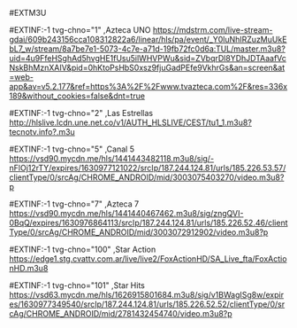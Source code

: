 #EXTM3U

#EXTINF:-1 tvg-chno="1" ,Azteca UNO
https://mdstrm.com/live-stream-gdai/609b243156cca108312822a6/linear/hls/pa/event/_Y0luNhIRZuzMuUkEbL7_w/stream/8a7be7e1-5073-4c7e-a71d-19fb72fc0d6a:TUL/master.m3u8?uid=4u9FfeHSghAd5hvgHE1fUsu5ilWHVPWu&sid=ZVbqrDl8YDhJDTAaafVcNskBhMznXAIV&pid=0hKtoPsHbS0xsz9fjuGadPEfe9VkhrGs&an=screen&at=web-app&av=v5.2.177&ref=https%3A%2F%2Fwww.tvazteca.com%2F&res=336x189&without_cookies=false&dnt=true

#EXTINF:-1 tvg-chno="2" ,Las Estrellas
http://hlslive.lcdn.une.net.co/v1/AUTH_HLSLIVE/CEST/tu1_1.m3u8?tecnotv.info?.m3u

#EXTINF:-1 tvg-chno="5" ,Canal 5
https://vsd90.mycdn.me/hls/1441443482118.m3u8/sig/-nFlOj12rTY/expires/1630977121022/srcIp/187.244.124.81/urls/185.226.53.57/clientType/0/srcAg/CHROME_ANDROID/mid/3003075403270/video.m3u8?p

#EXTINF:-1 tvg-chno="7" ,Azteca 7
https://vsd90.mycdn.me/hls/1441440467462.m3u8/sig/zngQVI-0BqQ/expires/1630976864113/srcIp/187.244.124.81/urls/185.226.52.46/clientType/0/srcAg/CHROME_ANDROID/mid/3003072912902/video.m3u8?p

#EXTINF:-1 tvg-chno="100" ,Star Action
https://edge1.stg.cvattv.com.ar/live/live2/FoxActionHD/SA_Live_fta/FoxActionHD.m3u8

#EXTINF:-1 tvg-chno="101" ,Star Hits
https://vsd63.mycdn.me/hls/1626915801684.m3u8/sig/v1BWagISg8w/expires/1630977349540/srcIp/187.244.124.81/urls/185.226.52.52/clientType/0/srcAg/CHROME_ANDROID/mid/2781432454740/video.m3u8?p
